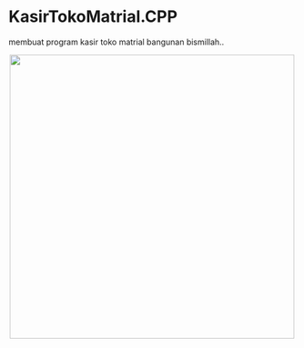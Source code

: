 # KasirTokoMatrial.CPP
membuat program kasir toko matrial bangunan bismillah..
<p align=center>
  <img src="tokobangunan.png" width="500">
<br><br>
</p>
